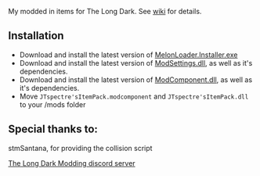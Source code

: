 My modded in items for The Long Dark.
See [wiki](https://github.com/JTspectre/TLD-JTspectreItemPack/wiki) for details.

## Installation
* Download and install the latest version of [MelonLoader.Installer.exe](https://github.com/HerpDerpinstine/MelonLoader/releases/latest/download/MelonLoader.Installer.exe)
* Download and install the latest version of [ModSettings.dll](https://github.com/zeobviouslyfakeacc/ModSettings), as well as it's dependencies.
* Download and install the latest version of [ModComponent.dll](https://github.com/ds5678/ModComponent), as well as it's dependencies.
* Move `JTspectre'sItemPack.modcomponent` and `JTspectre'sItemPack.dll` to your /mods folder

## Special thanks to:
stmSantana, for providing the collision script

[The Long Dark Modding discord server](https://discord.gg/DmEZK4XZ3g)
